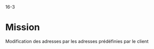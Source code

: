 
<PagesComponent/>
<ReferenceComponent>16-3</ReferenceComponent>
<div>
    <h1>Mission</h1>
    <p>Modification des adresses par les adresses prédéfinies
        par le client</p>
</div>

